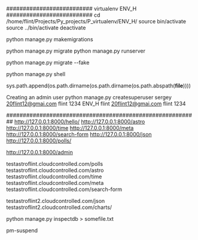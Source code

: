########################## virtualenv ENV_H ##########################
cd /home/flint/Projects/Py_projects/P_virtualenv/ENV_H/
source bin/activate
source ../bin/activate
deactivate


python manage.py makemigrations

python manage.py migrate
python manage.py runserver

python manage.py migrate --fake

python manage.py shell

sys.path.append(os.path.dirname(os.path.dirname(os.path.abspath(__file__))))


Creating an admin user
python manage.py createsuperuser
        sergey 20flint12@gmai.com  flint  1234
ENV_H   flint  20flint12@gmai.com  flint  1234


##########################################################
http://127.0.0.1:8000/hello/
http://127.0.0.1:8000/astro
http://127.0.0.1:8000/time
http://127.0.0.1:8000/meta
http://127.0.0.1:8000/search-form
http://127.0.0.1:8000/json
http://127.0.0.1:8000/polls/

http://127.0.0.1:8000/admin


testastroflint.cloudcontrolled.com/polls
testastroflint.cloudcontrolled.com/astro
testastroflint.cloudcontrolled.com/time
testastroflint.cloudcontrolled.com/meta
testastroflint.cloudcontrolled.com/search-form

testastroflint2.cloudcontrolled.com/json
testastroflint2.cloudcontrolled.com/charts/


python manage.py inspectdb > somefile.txt

pm-suspend 